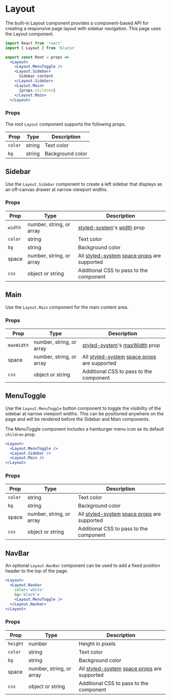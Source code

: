 
# Layout

The built-in Layout component provides a component-based API for creating a responsive page layout with sidebar navigation.
This page uses the Layout component.

```jsx
import React from 'react'
import { Layout } from 'blazin'

export const Root = props =>
  <Layout>
    <Layout.MenuToggle />
    <Layout.Sidebar>
      Sidebar content
    </Layout.Sidebar>
    <Layout.Main>
      {props.children}
    </Layout.Main>
  </Layout>
```

### Props

The root `Layout` component supports the following props.

Prop | Type | Description
---|---|---
`color` | string | Text color
`bg` | string | Background color


## Sidebar

Use the `Layout.Sidebar` component to create a left sidebar that displays as an off-canvas drawer at narrow viewport widths.

### Props

Prop | Type | Description
---|---|---
`width` | number, string, or array | [styled-system][]'s [width][] prop
`color` | string | Text color
`bg` | string | Background color
space | number, string, or array | All [styled-system][] [space props][] are supported
`css` | object or string | Additional CSS to pass to the component

## Main

Use the `Layout.Main` component for the main content area.

### Props

Prop | Type | Description
---|---|---
`maxWidth` | number, string, or array | [styled-system][]'s [maxWidth][layout] prop
space | number, string, or array | All [styled-system][] [space props][] are supported
`css` | object or string | Additional CSS to pass to the component


## MenuToggle

Use the `Layout.MenuToggle` button component to toggle the visibility of the sidebar at narrow viewport widths.
This can be positioned anywhere on the page and will be rendered before the Sidebar and Main components.

The MenuToggle component includes a hamburger menu icon as its default `children` prop.

```jsx
<Layout>
  <Layout.MenuToggle />
  <Layout.Sidebar />
  <Layout.Main />
</Layout>
```

### Props

Prop | Type | Description
---|---|---
`color` | string | Text color
`bg` | string | Background color
space | number, string, or array | All [styled-system][] [space props][] are supported
`css` | object or string | Additional CSS to pass to the component

## NavBar

An optional `Layout.NavBar` component can be used to add a fixed position header to the top of the page.

```jsx
<Layout>
  <Layout.Navbar
    color='white'
    bg='black'>
    <Layout.MenuToggle />
  </Layout.Navbar>
</Layout>
```

### Props

Prop | Type | Description
---|---|---
`height` | number | Height in pixels
`color` | string | Text color
`bg` | string | Background color
space | number, string, or array | All [styled-system][] [space props][] are supported
`css` | object or string | Additional CSS to pass to the component

[styled-system]: https://github.com/jxnblk/styled-system
[space props]: https://jxnblk.com/styled-system/api#space
[width]: https://jxnblk.com/styled-system/api#width
[layout]: https://jxnblk.com/styled-system/api#layout

